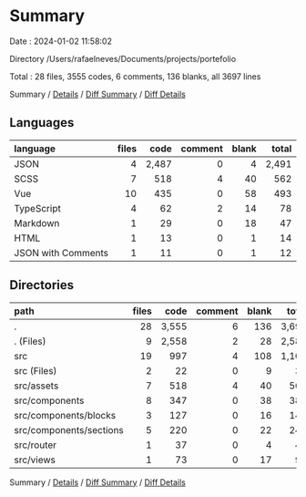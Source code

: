 # Summary

Date : 2024-01-02 11:58:02

Directory /Users/rafaelneves/Documents/projects/portefolio

Total : 28 files,  3555 codes, 6 comments, 136 blanks, all 3697 lines

Summary / [Details](details.md) / [Diff Summary](diff.md) / [Diff Details](diff-details.md)

## Languages
| language | files | code | comment | blank | total |
| :--- | ---: | ---: | ---: | ---: | ---: |
| JSON | 4 | 2,487 | 0 | 4 | 2,491 |
| SCSS | 7 | 518 | 4 | 40 | 562 |
| Vue | 10 | 435 | 0 | 58 | 493 |
| TypeScript | 4 | 62 | 2 | 14 | 78 |
| Markdown | 1 | 29 | 0 | 18 | 47 |
| HTML | 1 | 13 | 0 | 1 | 14 |
| JSON with Comments | 1 | 11 | 0 | 1 | 12 |

## Directories
| path | files | code | comment | blank | total |
| :--- | ---: | ---: | ---: | ---: | ---: |
| . | 28 | 3,555 | 6 | 136 | 3,697 |
| . (Files) | 9 | 2,558 | 2 | 28 | 2,588 |
| src | 19 | 997 | 4 | 108 | 1,109 |
| src (Files) | 2 | 22 | 0 | 9 | 31 |
| src/assets | 7 | 518 | 4 | 40 | 562 |
| src/components | 8 | 347 | 0 | 38 | 385 |
| src/components/blocks | 3 | 127 | 0 | 16 | 143 |
| src/components/sections | 5 | 220 | 0 | 22 | 242 |
| src/router | 1 | 37 | 0 | 4 | 41 |
| src/views | 1 | 73 | 0 | 17 | 90 |

Summary / [Details](details.md) / [Diff Summary](diff.md) / [Diff Details](diff-details.md)